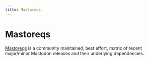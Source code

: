 ```yaml
---
title: Mastoreqs
---
```


# Mastoreqs

[Mastoreqs](https://www.mastoreqs.com) is a community maintained, best effort, matrix of recent major/minor Mastodon releases and their underlying dependencies.